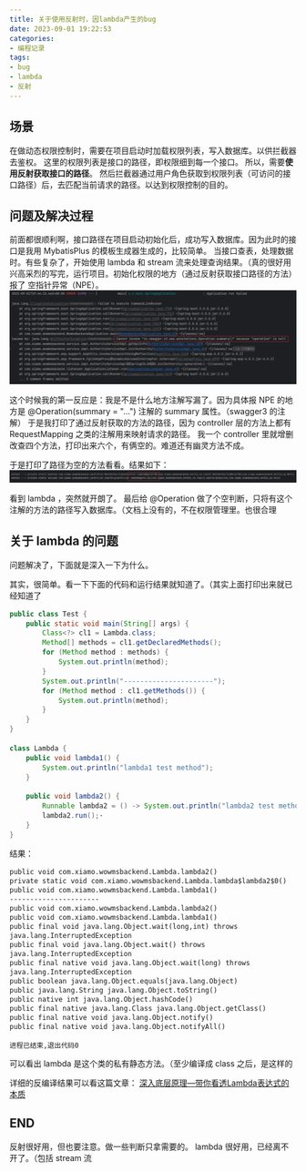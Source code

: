 ```yaml
---
title: 关于使用反射时，因lambda产生的bug
date: 2023-09-01 19:22:53
categories:
- 编程记录
tags:
- bug
- lambda
- 反射
---
```


## 场景

在做动态权限控制时，需要在项目启动时加载权限列表，写入数据库。以供拦截器去鉴权。
这里的权限列表是接口的路径，即权限细到每一个接口。
所以，需要**使用反射获取接口的路径**。
然后拦截器通过用户角色获取到权限列表（可访问的接口路径）后，去匹配当前请求的路径。以达到权限控制的目的。

## 问题及解决过程

前面都很顺利啊，接口路径在项目启动初始化后，成功写入数据库。因为此时的接口是我用 MybatisPlus 的模板生成器生成的，比较简单。
当接口查表，处理数据时。有些复杂了，开始使用 lambda 和 stream 流来处理查询结果。（真的很好用
兴高采烈的写完，运行项目。初始化权限的地方（通过反射获取接口路径的方法）报了 空指针异常（NPE）。
![报错](../images/关于使用反射时，因lambda产生的bug/报错.png)

这个时候我的第一反应是：我是不是什么地方注解写漏了。因为具体报 NPE 的地方是 @Operation(summary = "...") 注解的 summary 属性。（swagger3 的注解）
于是我打印了通过反射获取的方法的路径，因为 controller 层的方法上都有 RequestMapping 之类的注解用来映射请求的路径。
我一个 controller 里就增删改查四个方法，打印出来六个，有俩空的。难道还有幽灵方法不成。

于是打印了路径为空的方法看看。结果如下：
![空方法](../images/关于使用反射时，因lambda产生的bug/空方法.png)

看到 lambda ，突然就开朗了。
最后给 @Operation 做了个空判断，只将有这个注解的方法的路径写入数据库。（文档上没有的，不在权限管理里。也很合理

## 关于 lambda 的问题

问题解决了，下面就是深入一下为什么。

其实，很简单。看一下下面的代码和运行结果就知道了。（其实上面打印出来就已经知道了

~~~java
public class Test {
    public static void main(String[] args) {
        Class<?> cl1 = Lambda.class;
        Method[] methods = cl1.getDeclaredMethods();
        for (Method method : methods) {
            System.out.println(method);
        }
        System.out.println("----------------------");
        for (Method method : cl1.getMethods()) {
            System.out.println(method);
        }
    }
}

class Lambda {
    public void lambda1() {
        System.out.println("lambda1 test method");
    }

    public void lambda2() {
        Runnable lambda2 = () -> System.out.println("lambda2 test method");
        lambda2.run();·
    }
}
~~~

结果：
~~~text
public void com.xiamo.wowmsbackend.Lambda.lambda2()
private static void com.xiamo.wowmsbackend.Lambda.lambda$lambda2$0()
public void com.xiamo.wowmsbackend.Lambda.lambda1()
----------------------
public void com.xiamo.wowmsbackend.Lambda.lambda2()
public void com.xiamo.wowmsbackend.Lambda.lambda1()
public final void java.lang.Object.wait(long,int) throws java.lang.InterruptedException
public final void java.lang.Object.wait() throws java.lang.InterruptedException
public final native void java.lang.Object.wait(long) throws java.lang.InterruptedException
public boolean java.lang.Object.equals(java.lang.Object)
public java.lang.String java.lang.Object.toString()
public native int java.lang.Object.hashCode()
public final native java.lang.Class java.lang.Object.getClass()
public final native void java.lang.Object.notify()
public final native void java.lang.Object.notifyAll()

进程已结束,退出代码0
~~~

可以看出 lambda 是这个类的私有静态方法。（至少编译成 class 之后，是这样的

详细的反编译结果可以看这篇文章：
[深入底层原理—带你看透Lambda表达式的本质](https://blog.csdn.net/weixin_57907028/article/details/117367380)

## END

反射很好用，但也要注意。做一些判断只拿需要的。
lambda 很好用，已经离不开了。（包括 stream 流
